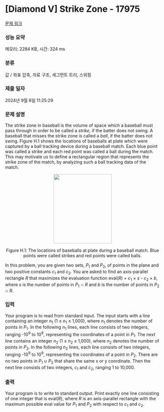 # [Diamond V] Strike Zone - 17975 

[문제 링크](https://www.acmicpc.net/problem/17975) 

### 성능 요약

메모리: 2284 KB, 시간: 324 ms

### 분류

값 / 좌표 압축, 자료 구조, 세그먼트 트리, 스위핑

### 제출 일자

2024년 9월 6일 11:25:29

### 문제 설명

<p>The strike zone in baseball is the volume of space which a baseball must pass through in order to be called a <em>strike</em>, if the batter does not swing. A baseball that misses the strike zone is called a <em>ball</em>, if the batter does not swing. Figure H.1 shows the locations of baseballs at plate which were captured by a ball tracking device during a baseball match. Each blue point was called a strike and each red point was called a ball during the match. This may motivate us to define a rectangular region that represents the strike zone of the match, by analyzing such a ball tracking data of the match.</p>

<p style="text-align: center;"><img alt="" src="https://upload.acmicpc.net/b99c66f9-41bf-4e51-aaec-397af14b56ce/-/preview/" style="width: 189px; height: 225px;"></p>

<p style="text-align: center;">Figure H.1: The locations of baseballs at plate during a baseball match. Blue points were called strikes and red points were called balls.</p>

<p>In this problem, you are given two sets, <em>P</em><sub>1</sub> and <em>P</em><sub>2</sub>, of points in the plane and two positive constants <em>c</em><sub>1</sub> and <em>c</em><sub>2</sub>. You are asked to find an axis-parallel rectangle <em>R</em> that maximizes the evaluation function eval(<em>R</em>) = <em>c</em><sub>1</sub> × <em>s</em> - <em>c</em><sub>2</sub> × <em>b</em>, where <em>s</em> is the number of points in <em>P</em><sub>1</sub> ∩ <em>R</em> and <em>b</em> is the number of points in <em>P</em><sub>2</sub> ∩ <em>R</em>.</p>

### 입력 

 <p>Your program is to read from standard input. The input starts with a line containing an integer <em>n</em><sub>1</sub> (1 ≤ <em>n</em><sub>1</sub> ≤ 1,000), where <em>n</em><sub>1</sub> denotes the number of points in <em>P</em><sub>1</sub>. In the following <em>n</em><sub>1</sub> lines, each line consists of two integers, ranging -10<sup>9</sup> to 10<sup>9</sup>, representing the coordinates of a point in <em>P</em><sub>1</sub>. The next line contains an integer <em>n</em><sub>2</sub> (1 ≤ <em>n</em><sub>2</sub> ≤ 1,000), where <em>n</em><sub>2</sub> denotes the number of points in <em>P</em><sub>2</sub>. In the following <em>n</em><sub>2</sub> lines, each line consists of two integers, ranging -10<sup>9</sup> to 10<sup>9</sup>, representing the coordinates of a point in <em>P</em><sub>2</sub>. There are no two points in <em>P</em><sub>1</sub> ∪ <em>P</em><sub>2</sub> that share the same x or y coordinate. Then the next line consists of two integers, <em>c</em><sub>1</sub> and <em>c</em><sub>2</sub>, ranging 1 to 10,000.</p>

### 출력 

 <p>Your program is to write to standard output. Print exactly one line consisting of one integer that is eval(ܴ<em>R</em>), where <em>R</em> is an axis-parallel rectangle with the maximum possible eval value for <em>P</em><sub>1</sub> and <em>P</em><sub>2</sub> with respect to <em>c</em><sub>1</sub> and <em>c</em><sub>2</sub>.</p>

